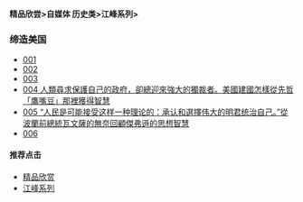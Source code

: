 #### 精品欣尝>自媒体 历史类>江峰系列>
### 缔造美国

- [001]()
- [002]()
- [003]()
- [004 人類尋求保護自己的政府，卻總迎來強大的獨裁者。美國建國怎樣從先哲「鷹嘴豆」那裡獲得智慧](https://youtu.be/IZvdcf7dZtE)
- [005 “人民是可能接受这样一种理论的：承认和選擇伟大的明君统治自己。”從波蘭前總統瓦文薩的無奈回顧傑弗遜的思想智慧](https://youtu.be/k_nY4-yjxdU)
- [006]()



#### 推荐点击
- [精品欣赏](https://summer200.github.io/content/main)
- [江峰系列](https://summer200.github.io/content/JiangFeng/JiangFeng02)




